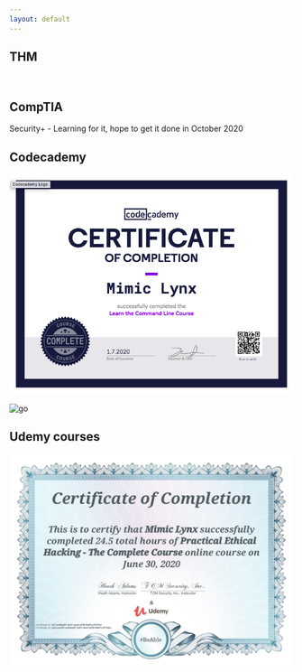 ```yaml
---
layout: default
---
```

## THM
<script src="https://tryhackme.com/badge/68342"></script>
<br>

## CompTIA

Security+ - Learning for it, hope to get it done in October 2020


## Codecademy 

![bash](assets/img/Codecademy-bash.png)

![go]()

## Udemy courses

![hacking101](assets/img/UC-acfb4a81-2a21-4caf-af39-2fa61a10104a.jpg)
